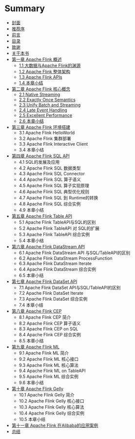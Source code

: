 # Summary

* [封面](README.md)
* [推荐序](chapter1.md)
* [前言](qian-yan.md)
* [目录](mu-lu.md)
* [致谢](zhi-xie.md)
* [关于本书](guan-yu-ben-shu.md)
* [第一章 Apache Flink 概述](di-yi-zhang-apache-flink-gai-shu.md)
  * [1.1 大数据与Apache Flink的渊源](di-yi-zhang-apache-flink-gai-shu/11-da-shu-ju-yu-apache-flink-de-yuan-yuan.md)
  * [1.2 Apache Flink 整体架构](di-yi-zhang-apache-flink-gai-shu/12-apache-flink-zheng-ti-jia-gou.md)
  * [1.3 Apache Flink APIs ](di-yi-zhang-apache-flink-gai-shu/13-apache-flink-apis.md)
  * [1.4 本章小结](di-yi-zhang-apache-flink-gai-shu/14-ben-zhang-xiao-jie.md)
* [第二章 Apache Flink 核心概念](di-er-zhang-apache-flink-he-xin-gai-nian.md)
  * [2.1 Native Streaming](di-er-zhang-apache-flink-he-xin-gai-nian/21-native-streaming.md)
  * [2.2 Exactly Once Semantics](di-er-zhang-apache-flink-he-xin-gai-nian/22-exactly-once-semantics.md)
  * [2.3 Unify Batch and Streaming](di-er-zhang-apache-flink-he-xin-gai-nian/23-unify-batch-and-streaming.md)
  * [2.4 Late Event Handling](di-er-zhang-apache-flink-he-xin-gai-nian/24-late-event-handling.md)
  * [2.5 Excellent Performance](di-er-zhang-apache-flink-he-xin-gai-nian/25-excellent-performance.md)
  * [2.6 本章小结](di-er-zhang-apache-flink-he-xin-gai-nian/26-ben-zhang-xiao-jie.md)
* [第三章 Apache Flink 环境搭建](di-san-zhang-apache-flink-huan-jing-da-jian.md)
  * 3.1 Apache Flink HelloWorld
  * 3.2 Apache Flink 集群部署
  * 3.3 Apache Flink Interactive Client
  * 3.4 本章小结
* [第四章 Apache Flink SQL API](di-si-zhang-apache-flink-sql-api.md)
  * 4.1 SQL的发展及应用
  * 4.2 Apache Flink SQL 数据类型
  * 4.3 Apache Flink SQL Connector
  * 4.4 Apache Flink SQL 算子语义
  * 4.5 Apache Flink SQL 算子实现原理
  * 4.6 Apache Flink SQL 典型优化规则
  * 4.7 Apache Flink SQL 到 Runtime的转换
  * 4.8 Apache Flink SQL 综合实例
  * 4.9 本章小结
* [第五章 Apache Flink Table API](di-wu-zhang-apache-flink-table-api.md)
  * 5.1 Apache Flink TableAPI与SQL的区别
  * 5.2 Apache Flink TableAPI 对 SQL的扩展
  * 5.3 Apache Flink TableAPI 综合实例
  * 5.4 本章小结
* [第六章 Apache Flink DataStream API](di-liu-zhang-apache-flink-datastream-api.md)
  * 6.1 Apache Flink DataStream API 与SQL/TableAPI的区别
  * 6.2 Apache Flink DataStream ProcessFunction
  * 6.3 Apache Flink DataStream Iterate
  * 6.4 Apache Flink DataStream 综合实例
  * 6.5 本章小结
* [第七章 Apache Flink DataSet API](di-qi-zhang-apache-flink-dataset-api.md)
  * 7.1 Apache Flink DataSet API与SQL/TableAPI的区别
  * 7.2 Apache Flink DataSet Iterate
  * 7.3 Apache Flink DataSet 综合实例
  * 7.4 本章小结
* [第八章 Apache Flink CEP](di-bazhang-apache-flink-cep.md)
  * 8.1 Apache Flink CEP 简介
  * 8.2 Apache Flink CEP 算子语义
  * 8.3 Apache Flink CEP on SQL
  * 8.4 Apache Flink CEP 综合实例
  * 8.5 本章小结
* [第九章 Apache Flink ML](di-bazhang-apache-flink-ml.md)
  * 9.1 Apache Flink ML 简介
  * 9.2 Apache Flink ML 核心接口
  * 9.3 Apache Flink ML 核心算法
  * 9.4 Apache Flink ML on TableAPI
  * 9.5 Apache Flink ML 综合实例
  * 9.6 本章小结
* [第十章 Apache Flink Gelly](di-shi-zhang-apacheflink-gelly.md)
  * 10.1 Apache Flink Gelly 简介
  * 10.2 Apache Flink Gelly 核心接口
  * 10.3 Apache Flink Gelly 核心算法
  * 10.4 Apache Flink Gelly 综合实例
  * 10.5 本章小结
* [第十一章 Apache Flink 在Alibaba的应用案例](di-shi-yi-zhang-apache-flink-zai-alibaba-de-ying-yong-an-li.md)
* [总结](zong-jie.md)

